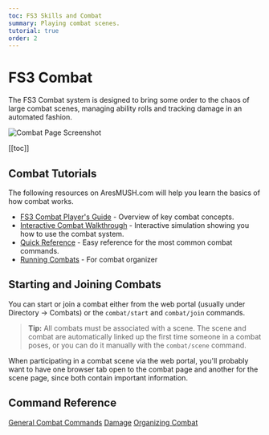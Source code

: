 ```yaml
---
toc: FS3 Skills and Combat
summary: Playing combat scenes.
tutorial: true
order: 2
---
```


# FS3 Combat

The FS3 Combat system is designed to bring some order to the chaos of large combat scenes, managing ability rolls and tracking damage in an automated fashion. 

![Combat Page Screenshot](https://aresmush.com/images/help-images/combat.png)

[[toc]]

## Combat Tutorials

The following resources on AresMUSH.com will help you learn the basics of how combat works.

* [FS3 Combat Player's Guide](http://aresmush.com/fs3/fs3-3/combat.html) - Overview of key combat concepts.
* [Interactive Combat Walkthrough](http://aresmush.com/fs3/fs3-3/combat-walkthrough.html) - Interactive simulation showing you how to use the combat system.
* [Quick Reference](http://aresmush.com/fs3/fs3-3/combat-quickref.html) - Easy reference for the most common combat commands.
* [Running Combats](http://aresmush.com/fs3/fs3-3/running-combat.html) - For combat organizer

## Starting and Joining Combats

You can start or join a combat either from the web portal (usually under Directory -> Combats) or the `combat/start` and `combat/join` commands.

> **Tip:** All combats must be associated with a scene.  The scene and combat are automatically linked up the first time someone in a combat poses, or you can do it manually with the `combat/scene` command.

When participating in a combat scene via the web portal, you'll probably want to have one browser tab open to the combat page and another for the scene page, since both contain important information.

## Command Reference

[General Combat Commands](/help/combat)
[Damage](/help/damage)
[Organizing Combat](/help/combat_org)